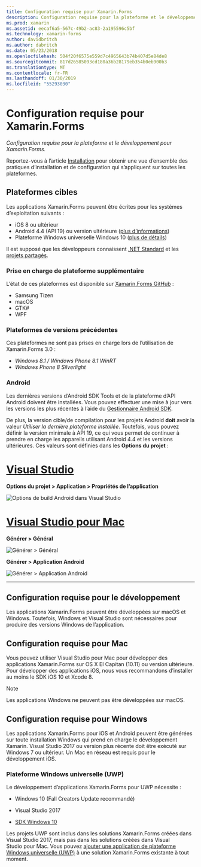 ```yaml
---
title: Configuration requise pour Xamarin.Forms
description: Configuration requise pour la plateforme et le développement pour Xamarin.Forms.
ms.prod: xamarin
ms.assetid: eecaf6a5-567c-49b2-ac83-2a195596c5bf
ms.technology: xamarin-forms
author: davidbritch
ms.author: dabritch
ms.date: 05/23/2018
ms.openlocfilehash: 504f20f6575e559d7c4965643b74b407d5e84de8
ms.sourcegitcommit: 817d26585093cd180a36b28179eb354b0eb900b3
ms.translationtype: MT
ms.contentlocale: fr-FR
ms.lasthandoff: 01/30/2019
ms.locfileid: "55293030"
---
```

# <a name="xamarinforms-requirements"></a>Configuration requise pour Xamarin.Forms

_Configuration requise pour la plateforme et le développement pour Xamarin.Forms._

Reportez-vous à l’article [Installation](~/cross-platform/get-started/installation/index.md) pour obtenir une vue d’ensemble des pratiques d’installation et de configuration qui s’appliquent sur toutes les plateformes.

## <a name="target-platforms"></a>Plateformes cibles

Les applications Xamarin.Forms peuvent être écrites pour les systèmes d’exploitation suivants :

- iOS 8 ou ultérieur
- Android 4.4 (API 19) ou version ultérieure ([plus d’informations](#android))
- Plateforme Windows universelle Windows 10 ([plus de détails](#windows10))

Il est supposé que les développeurs connaissent [.NET Standard](~/cross-platform/app-fundamentals/net-standard.md) et les [projets partagés](~/cross-platform/app-fundamentals/shared-projects.md).

### <a name="additional-platform-support"></a>Prise en charge de plateforme supplémentaire

L’état de ces plateformes est disponible sur [Xamarin.Forms GitHub](https://github.com/xamarin/Xamarin.Forms/wiki/Platform-Support) :

- Samsung Tizen
- macOS
- GTK#
- WPF

### <a name="platforms-from-earlier-versions"></a>Plateformes de versions précédentes

Ces plateformes ne sont pas prises en charge lors de l’utilisation de Xamarin.Forms 3.0 :

- *Windows 8.1 / Windows Phone 8.1 WinRT*
- *Windows Phone 8 Silverlight*

### <a name="android"></a>Android

Les dernières versions d’Android SDK Tools et de la plateforme d’API Android doivent être installées. Vous pouvez effectuer une mise à jour vers les versions les plus récentes à l’aide du [Gestionnaire Android SDK](~/android/get-started/installation/android-sdk.md).

De plus, la version cible/de compilation pour les projets Android **doit** avoir la valeur *Utiliser la dernière plateforme installée*. Toutefois, vous pouvez définir la version minimale à API 19, ce qui vous permet de continuer à prendre en charge les appareils utilisant Android 4.4 et les versions ultérieures. Ces valeurs sont définies dans les **Options du projet** :

# <a name="visual-studiotabwindows"></a>[Visual Studio](#tab/windows)

**Options du projet > Application > Propriétés de l’application**

![](installation-images/options-android-vs-sml.png "Options de build Android dans Visual Studio")

# <a name="visual-studio-for-mactabmacos"></a>[Visual Studio pour Mac](#tab/macos)

**Générer > Général**

![](installation-images/options-general-sml.png "Générer > Général")

**Générer > Application Android**

![](installation-images/options-android-sml.png "Générer > Application Android")

-----

## <a name="development-system-requirements"></a>Configuration requise pour le développement

Les applications Xamarin.Forms peuvent être développées sur macOS et Windows. Toutefois, Windows et Visual Studio sont nécessaires pour produire des versions Windows de l’application.

## <a name="mac-system-requirements"></a>Configuration requise pour Mac

Vous pouvez utiliser Visual Studio pour Mac pour développer des applications Xamarin.Forms sur OS X El Capitan (10.11) ou version ultérieure. Pour développer des applications iOS, nous vous recommandons d’installer au moins le SDK iOS 10 et Xcode 8.

> [!NOTE]
>  Les applications Windows ne peuvent pas être développées sur macOS.

## <a name="windows-system-requirements"></a>Configuration requise pour Windows

Les applications Xamarin.Forms pour iOS et Android peuvent être générées sur toute installation Windows qui prend en charge le développement Xamarin. Visual Studio 2017 ou version plus récente doit être exécuté sur Windows 7 ou ultérieur. Un Mac en réseau est requis pour le développement iOS.

<a name="windows10" />

### <a name="universal-windows-platform-uwp"></a>Plateforme Windows universelle (UWP)

Le développement d’applications Xamarin.Forms pour UWP nécessite :

- Windows 10 (Fall Creators Update recommandé)

- Visual Studio 2017

- [SDK Windows 10](https://dev.windows.com/downloads/windows-10-sdk)

Les projets UWP sont inclus dans les solutions Xamarin.Forms créées dans Visual Studio 2017, mais pas dans les solutions créées dans Visual Studio pour Mac.
Vous pouvez [ajouter une application de plateforme Windows universelle (UWP)](~/xamarin-forms/platform/windows/installation/index.md) à une solution Xamarin.Forms existante à tout moment.
